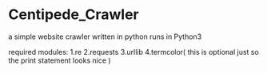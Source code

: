 # Centipede_Crawler
a simple website crawler written in python runs in Python3

required modules:
1.re
2.requests
3.urllib
4.termcolor( this is optional just so the print statement looks nice )
